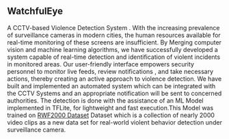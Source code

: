 ## WatchfulEye

A CCTV-based  Violence Detection System .
With the increasing prevalence of surveillance cameras in modern cities, the human resources available for real-time monitoring of these screens are insufficient. By Merging computer vision and machine learning algorithms, we have successfully developed a system capable of real-time detection and identification of violent incidents in monitored areas.
Our user-friendly interface empowers security personnel to monitor live feeds, review notifications , and take necessary actions, thereby creating an active approach to violence detection.
We have built and implemented an automated system which can be integrated with the CCTV Systems and an appropriate notification will be sent to concerned authorities. 
The detection is done with the assistance of an ML Model implemented in TFLite, for lightweight and fast execution.This Model was trained on [RWF2000 Dataset](https://github.com/mchengny/RWF2000-Video-Database-for-Violence-Detection)  Dataset which is a collection of nearly 2000 video clips as a new data set for real-world violent behavior detection under surveillance camera.
